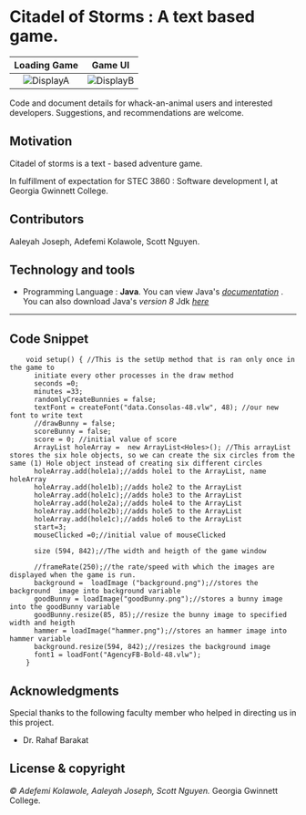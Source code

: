 # Citadel of Storms : A text based game.

|Loading Game | Game UI      |
|:-----------:|:----------:  |
|![DisplayA][]| ![DisplayB][]|


Code and document details for whack-an-animal users and interested developers. Suggestions, 
and recommendations are welcome.

## Motivation
Citadel of storms is a text - based adventure  game.

In fulfillment of expectation for STEC 3860 : Software development I, at Georgia Gwinnett College.

[comment]: #---
## Contributors
 Aaleyah Joseph, Adefemi Kolawole, Scott Nguyen.

[comment]: #---

## Technology and tools

 * Programming Language : __Java__. You can view Java's *[documentation][]* . You can also download  Java's _version 8_ Jdk *[here][]*

---

## Code Snippet
		void setup() { //This is the setUp method that is ran only once in the game to  
		  initiate every other processes in the draw method
		  seconds =0; 
		  minutes =33;
		  randomlyCreateBunnies = false; 
		  textFont = createFont("data.Consolas-48.vlw", 48); //our new font to write text 
		  //drawBunny = false;
		  scoreBunny = false;
		  score = 0; //initial value of score
		  ArrayList holeArray =  new ArrayList<Holes>(); //This arrayList stores the six hole objects, so we can create the six circles from the same (1) Hole object instead of creating six different circles
		  holeArray.add(hole1a);//adds hole1 to the ArrayList, name holeArray
		  holeArray.add(hole1b);//adds hole2 to the ArrayList
		  holeArray.add(hole1c);//adds hole3 to the ArrayList
		  holeArray.add(hole2a);//adds hole4 to the ArrayList
		  holeArray.add(hole2b);//adds hole5 to the ArrayList
		  holeArray.add(hole1c);//adds hole6 to the ArrayList
		  start=3;
		  mouseClicked =0;//initial value of mouseClicked

		  size (594, 842);//The width and heigth of the game window

		  //frameRate(250);//the rate/speed with which the images are displayed when the game is run.
		  background =  loadImage ("background.png");//stores the background  image into background variable
		  goodBunny = loadImage("goodBunny.png");//stores a bunny image into the goodBunny variable
		  goodBunny.resize(85, 85);//resize the bunny image to specified width and heigth
		  hammer = loadImage("hammer.png");//stores an hammer image into hammer variable
		  background.resize(594, 842);//resizes the background image
		  font1 = loadFont("AgencyFB-Bold-48.vlw");
		}


## Acknowledgments
Special thanks to the following faculty member who helped in directing us in this project.
 * Dr. Rahaf Barakat


## License & copyright

*© Adefemi Kolawole, Aaleyah Joseph, Scott Nguyen.* Georgia Gwinnett College.

[comment]: # (the following are footnotes and links)

[processing.js]: https://processing.org/  "Processing Homepage"
[here]: https://www.oracle.com/technetwork/java/javase/downloads/jdk8-downloads-2133151.html  "Java 8 Download"
[documentation]: https://docs.oracle.com/en/java/javase/11/
[displayA]: https://github.com/ElijahKolawole/Whack_an_animal/blob/master/data/displayA.PNG  "Load Game Image"
[displayB]: https://github.com/ElijahKolawole/Whack_an_animal/blob/master/data/displayB.PNG  "Game UI Image"











